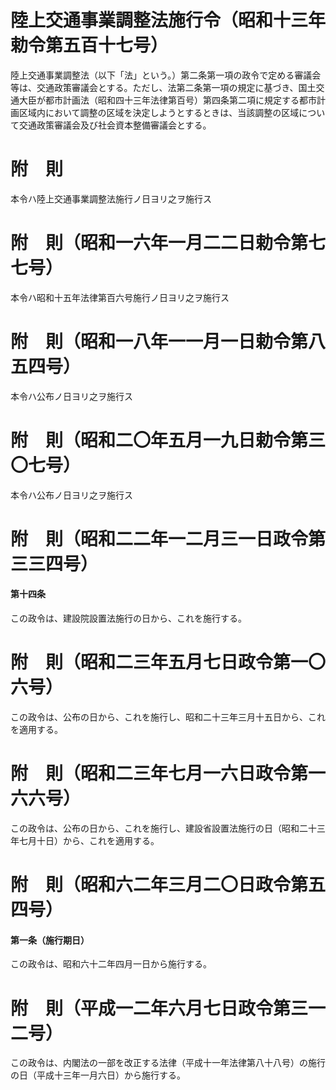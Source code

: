 # 陸上交通事業調整法施行令（昭和十三年勅令第五百十七号）
陸上交通事業調整法（以下「法」という。）第二条第一項の政令で定める審議会等は、交通政策審議会とする。ただし、法第二条第一項の規定に基づき、国土交通大臣が都市計画法（昭和四十三年法律第百号）第四条第二項に規定する都市計画区域内において調整の区域を決定しようとするときは、当該調整の区域について交通政策審議会及び社会資本整備審議会とする。
# 附　則
本令ハ陸上交通事業調整法施行ノ日ヨリ之ヲ施行ス
# 附　則（昭和一六年一月二二日勅令第七七号）
本令ハ昭和十五年法律第百六号施行ノ日ヨリ之ヲ施行ス
# 附　則（昭和一八年一一月一日勅令第八五四号）
本令ハ公布ノ日ヨリ之ヲ施行ス
# 附　則（昭和二〇年五月一九日勅令第三〇七号）
本令ハ公布ノ日ヨリ之ヲ施行ス
# 附　則（昭和二二年一二月三一日政令第三三四号）
#### 第十四条
この政令は、建設院設置法施行の日から、これを施行する。
# 附　則（昭和二三年五月七日政令第一〇六号）
この政令は、公布の日から、これを施行し、昭和二十三年三月十五日から、これを適用する。
# 附　則（昭和二三年七月一六日政令第一六六号）
この政令は、公布の日から、これを施行し、建設省設置法施行の日（昭和二十三年七月十日）から、これを適用する。
# 附　則（昭和六二年三月二〇日政令第五四号）
#### 第一条（施行期日）
この政令は、昭和六十二年四月一日から施行する。
# 附　則（平成一二年六月七日政令第三一二号）
この政令は、内閣法の一部を改正する法律（平成十一年法律第八十八号）の施行の日（平成十三年一月六日）から施行する。
